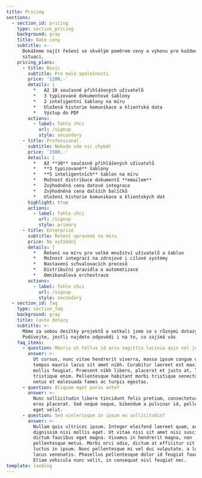 ```yaml
---
title: Pricing
sections:
  - section_id: pricing
    type: section_pricing
    background: gray
    title: Naše ceny
    subtitle: >-
      Dokážeme najít řešení se skvělým poměrem ceny a výkonu pro každou firmu a
      situaci.
    pricing_plans:
      - title: Basic
        subtitle: Pro malé společnosti
        price: '1200,-'
        details: |
          *   Až 10 současně přihlášených uživatelů
          *   3 typizované dokumentové šablony
          *   2 inteligentní šablony na míru
          *   Uložená historie komunikace a klientská data
          *   Výstup do PDF
        actions:
          - label: Tohle chci
            url: /signup
            style: secondary
      - title: Professional
        subtitle: Nebude vám nic chybět
        price: '1500,-'
        details: |
          *   Až **30** současně přihlášených uživatelů
          *   **3 typizované** šablony
          *   **5 inteligentních** šablon na míru
          *   Možnost distribuce dokumentů **emailem**
          *   Zvýhodněná cena datové integrace
          *   Zvýhodněná cena dalších balíčků
          *   Uložení historie komunikace a klientských dat
        highlight: true
        actions:
          - label: Tohle chci
            url: /signup
            style: primary
      - title: Enterprise
        subtitle: Řešení upravené na míru
        price: Na vyžádání
        details: |
          *   Řešení na míru pro velké množství uživatelů a šablon
          *   Možnost integrací na zdrojové i cílové systémy
          *   Nastavení schvalovacích procesů
          *   Distribuční pravidla a automatizace
          *   Omnikanálová orchestrace
        actions:
          - label: Tohle chci
            url: /signup
            style: secondary
  - section_id: faq
    type: section_faq
    background: gray
    title: časté dotazy
    subtitle: >-
      Máme za sebou desítky projektů a setkali jsme se s různými dotazy.
      Podívejte, jestli najdete odpovědi i na to, co zajímá vás
    faq_items:
      - question: Mauris ut tellus id arcu sagittis lacinia quis vel justo?
        answer: >-
          Ut cursus, nunc vitae hendrerit viverra, massa ipsum congue quam, sed
          tempus mauris lacus sit amet nibh. Curabitur laoreet est maximus
          mollis feugiat. Praesent nibh libero, placerat et justo at, luctus
          tristique enim. Pellentesque habitant morbi tristique senectus et
          netus et malesuada fames ac turpis egestas.
      - question: Aliquam eget purus ante?
        answer: >-
          Nunc sollicitudin libero tincidunt felis pretium, consectetur aliquam
          eros placerat. Sed neque neque, bibendum a pulvinar id, pellentesque
          eget velit. 
      - question: Sed scelerisque in ipsum eu sollicitudin?
        answer: >-
          Nullam quis ultrices ipsum. Integer eleifend laoreet quam, ac
          dignissim nisi mollis eget. Ut vitae nisi sit amet nisi suscipit
          dictum faucibus eget magna. Vivamus in hendrerit magna, non
          pellentesque metus. Morbi orci odio, dictum at efficitur sit amet,
          luctus in ipsum. Nunc pellentesque mi vel dui vulputate, a lobortis
          lacus venenatis. Phasellus pellentesque dolor id feugiat faucibus.
          Etiam vehicula nunc velit, in consequat nisl feugiat nec.
template: landing
---
```

